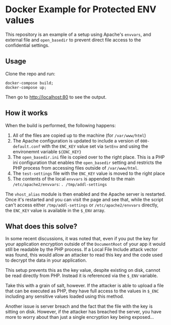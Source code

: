 Docker Example for Protected ENV values
=========

This repository is an example of a setup using Apache's `envvars`, and external file and `open_basedir` to prevent direct file access to the confidential settings.

## Usage

Clone the repo and run:

```
docker-compose build; 
docker-compose up;
```

Then go to [http://localhost:80](http://localhost:80) to see the output.

## How it works

When the build is performed, the following happens:

1. All of the files are copied up to the machine (for `/var/www/html`)
2. The Apache configuration is updated to include a version of `000-default.conf` with the `ENC_KEY` value set via `SetEnv` and using the environemnt variable `${ENC_KEY}`
3. The `open_basedir.ini` file is copied over to the right place. This is a PHP ini configuration that enables the `open_basedir` setting and restricts the PHP process from accessing files outside of `/var/www/html`.
4. The `test-settings` file with the `ENC_KEY` value is moved to the right place
5. The contents of the local `envvars` is appended to the main `/etc/apache2/envvars`: `. /tmp/addl-settings`

The `vhost_alias` module is then enabled and the Apache server is restarted. Once it's restarted and you can visit the page and see that, while the script can't access either `/tmp/addl-settings` or `/etc/apache2/envvars` directly, the `ENC_KEY` value is available in the `$_ENV` array.

## What does this solve?

In some recent discussions, it was noted that, even if you put the key for your application encryption outside of the `DocumentRoot` of your app it would still be readable by the PHP process. If a Local File Include attack vector was found, this would allow an attacker to read this key and the code used to decrypt the data in your application.

This setup prevents this as the key value, despite existing on disk, cannot be read directly from PHP. Instead it is referenced via the `$_ENV` variable.

Take this with a grain of salt, however. If the attacker is able to upload a file that can be executed as PHP, they have full access to the values in `$_ENC` including any sensitive values loaded using this method.

Another issue is server breach and the fact that the file with the key is sitting on disk. However, if the attacker has breached the server, you have more to worry about than just a single encryption key being exposed...